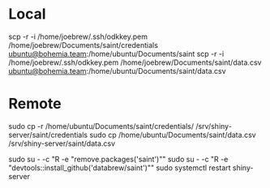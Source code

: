# Local

scp -r -i /home/joebrew/.ssh/odkkey.pem /home/joebrew/Documents/saint/credentials ubuntu@bohemia.team:/home/ubuntu/Documents/saint
scp -r -i /home/joebrew/.ssh/odkkey.pem /home/joebrew/Documents/saint/data.csv ubuntu@bohemia.team:/home/ubuntu/Documents/saint/data.csv

# Remote
sudo cp -r /home/ubuntu/Documents/saint/credentials/ /srv/shiny-server/saint/credentials
sudo cp /home/ubuntu/Documents/saint/data.csv /srv/shiny-server/saint/data.csv

sudo su - -c "R -e \"remove.packages('saint')\""
sudo su - -c "R -e \"devtools::install_github('databrew/saint')\""
sudo systemctl restart shiny-server